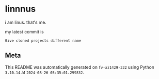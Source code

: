 # linnnus

i am linus. that's me.

my latest commit is

```
Give cloned projects different name
```

## Meta

This README was automatically generated on `fv-az1429-332` using Python
`3.10.14` at `2024-08-26 05:35:01.299832`.
